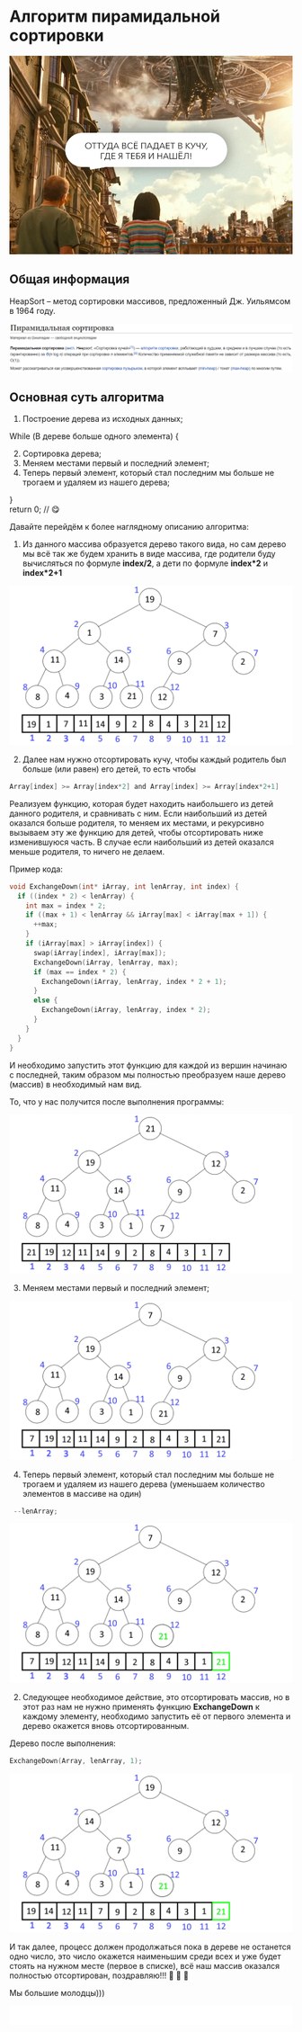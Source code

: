 # Алгоритм пирамидальной сортировки

<p align="center">
<img src="images/Мем.png" alt="Мемы это крута" title="Мемы это крута">
</p>

## Общая информация

HeapSort – метод сортировки массивов, предложенный Дж. Уильямсом в 1964 году. 
<p align="center">
<img src="images/Вики.png" alt="Вики" title="Вики">
</p>

## Основная суть алгоритма

1. Построение дерева из исходных данных;

While (В дереве больше одного элемента) {

2.  Сортировка дерева;
3.  Меняем местами первый и последний элемент;
4.  Теперь первый элемент, который стал последним мы больше не трогаем и удаляем из нашего дерева;

}                                               
return 0;   //  😋

Давайте перейдём к более наглядному описанию алгоритма:
1)	Из данного массива образуется дерево такого вида, но сам дерево мы всё так же будем хранить в виде массива, где родители буду вычисляться по формуле **index/2**, а дети по формуле **index*2** и **index*2+1**
<p align="center">
<img src="images/Началный.png" alt="Начальное дерево" title="Начальное дерево">
</p>
 
2)	Далее нам нужно отсортировать кучу, чтобы каждый родитель был больше (или равен) его детей, то есть чтобы
```c
Array[index] >= Array[index*2] and Array[index] >= Array[index*2+1]
```
Реализуем функцию, которая будет находить наибольшего из детей данного родителя, и сравнивать с ним. Если наибольший из детей оказался больше родителя, то меняем их местами, и рекурсивно вызываем эту же функцию для детей, чтобы отсортировать ниже изменившуюся часть. В случае если наибольший из детей оказался меньше родителя, то ничего не делаем.       

Пример кода:
  ```c
  void ExchangeDown(int* iArray, int lenArray, int index) {
    if ((index * 2) < lenArray) {
      int max = index * 2;
      if ((max + 1) < lenArray && iArray[max] < iArray[max + 1]) {
        ++max;
      }
      if (iArray[max] > iArray[index]) {
        swap(iArray[index], iArray[max]);
        ExchangeDown(iArray, lenArray, max);
        if (max == index * 2) {
          ExchangeDown(iArray, lenArray, index * 2 + 1);
        }
        else {
          ExchangeDown(iArray, lenArray, index * 2);
        }
      }
    }
  }
  ```
И необходимо запустить этот функцию для каждой из вершин начинаю с последней, таким образом мы полностью преобразуем наше дерево (массив) в необходимый нам вид.              

То, что у нас получится после выполнения программы:

<p align="center">
<img src="images/После сортировки.png" alt="После сортировки" title="После сортировки">
</p>
 
3)	Меняем местами первый и последний элемент;
 
<p align="center">
<img src="images/После обмена.png" alt="После обмена" title="После обмена">
</p>
 
4)	Теперь первый элемент, который стал последним мы больше не трогаем и удаляем из нашего дерева (уменьшаем количество элементов в массиве на один)
```c
 --lenArray;
```
<p align="center">
<img src="images/После первого правильного числа.png" alt="После первого правильного числа" title="После первого правильного числа">
</p>

2) Следующее необходимое действие, это отсортировать массив, но в этот раз нам не нужно применять функцию **ExchangeDown** к каждому элементу, необходимо запустить её от первого элемента и дерево окажется вновь отсортированным.

Дерево после выполнения:
```c
ExchangeDown(Array, lenArray, 1);
```
<p align="center">
<img src="images/После одного раза ExchangeDown.png" alt="После одного раза ExchangeDown2" title="После одного раза ExchangeDown">
</p>

И так далее, процесс должен продолжаться пока в дереве не останется одно число, это число окажется наименьшим среди всех и уже будет стоять на нужном месте (первое в списке), всё наш массив оказался полностью отсортирован, поздравляю!!! 🎉 🎉 🎉

Мы большие молодцы)))

[![Тык](images/Пусто.png)](https://www.youtube.com/watch?v=hQYhdHjP-gM)
